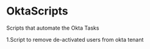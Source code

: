 # OktaScripts
Scripts that automate the Okta Tasks

1.Script to remove de-activated users from okta tenant
